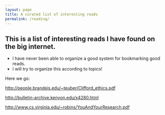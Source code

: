 ```yaml
---
layout: page
title: A curated list of interesting reads
permalink: /reading/
---
```


## This is a list of interesting reads I have found on the big internet.

- I have never been able to organize a good system for bookmarking good
  reads.
- I will try to organize this according to topics!

Here we go:


<http://people.brandeis.edu/~teuber/Clifford_ethics.pdf>

<http://bulletin-archive.kenyon.edu/x4280.html>

<http://www.cs.virginia.edu/~robins/YouAndYourResearch.pdf>
